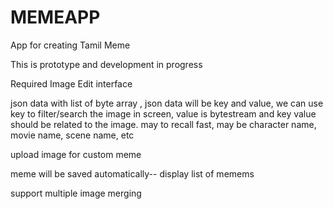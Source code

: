 # MEMEAPP
App for creating Tamil Meme
	
	
This is prototype and development in progress


Required Image Edit interface


json data with list of byte array ,  json data will be key and value, we can use key to filter/search the image in screen, value is bytestream and key value should be related to the image. may to recall fast, may be character name, movie name, scene name, etc


upload image for custom meme


meme will be saved automatically-- display list of memems


support multiple image merging






